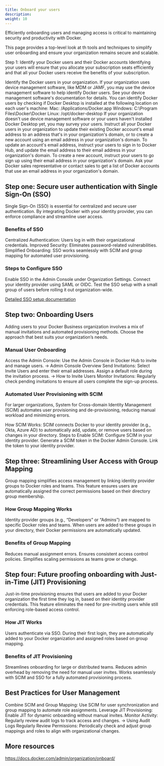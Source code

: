 ```yaml
---
title: Onboard your users
description:
weight: 10
---
```


Efficiently onboarding users and managing access is critical to maintaining security and productivity with Docker.

This page provides a top-level look at th tools and techniques to simplify user onboarding and ensure your organization remains secure and scalable.

Step 1: Identify your Docker users and their Docker accounts
Identifying your users will ensure that you allocate your subscription seats efficiently and that all your Docker users receive the benefits of your subscription.

Identify the Docker users in your organization.
If your organization uses device management software, like MDM or JAMF, you may use the device management software to help identify Docker users. See your device management software's documentation for details. You can identify Docker users by checking if Docker Desktop is installed at the following location on each user's machine:
Mac: /Applications/Docker.app
Windows: C:\Program Files\Docker\Docker
Linux: /opt/docker-desktop
If your organization doesn't use device management software or your users haven't installed Docker Desktop yet, you may survey your users.
Instruct all your Docker users in your organization to update their existing Docker account's email address to an address that's in your organization's domain, or to create a new account using an email address in your organization's domain.
To update an account's email address, instruct your users to sign in to Docker Hub, and update the email address to their email address in your organization's domain.
To create a new account, instruct your users to go sign up using their email address in your organization's domain.
Ask your Docker sales representative or contact sales to get a list of Docker accounts that use an email address in your organization's domain.



## Step one: Secure user authentication with Single Sign-On (SSO)

Single Sign-On (SSO) is essential for centralized and secure user authentication. By integrating Docker with your identity provider, you can enforce compliance and streamline user access.

### Benefits of SSO

Centralized Authentication: Users log in with their organizational credentials.
Improved Security: Eliminates password-related vulnerabilities.
Simplified Onboarding: SSO works seamlessly with SCIM and group mapping for automated user provisioning.

### Steps to Configure SSO

Enable SSO in the Admin Console under Organization Settings.
Connect your identity provider using SAML or OIDC.
Test the SSO setup with a small group of users before rolling it out organization-wide.

[Detailed SSO setup documentation](/manuals/security/for-admins/)

## Step two: Onboarding Users
Adding users to your Docker Business organization involves a mix of manual invitations and automated provisioning methods. Choose the approach that best suits your organization’s needs.

### Manual User Onboarding

Access the Admin Console: Use the Admin Console in Docker Hub to invite and manage users.
→ Admin Console Overview
Send Invitations: Select Invite Users and enter their email addresses. Assign a default role during the invitation process.
→ How to Invite Users
Monitor Invitations: Regularly check pending invitations to ensure all users complete the sign-up process.

### Automated User Provisioning with SCIM

For larger organizations, System for Cross-domain Identity Management (SCIM) automates user provisioning and de-provisioning, reducing manual workload and minimizing errors.

How SCIM Works: SCIM connects Docker to your identity provider (e.g., Okta, Azure AD) to automatically add, update, or remove users based on changes in your directory.
Steps to Enable SCIM:
Configure SCIM in your identity provider.
Generate a SCIM token in the Docker Admin Console.
Link the token to your identity provider.

## Step three: Streamlining User Access with Group Mapping
Group mapping simplifies access management by linking identity provider groups to Docker roles and teams. This feature ensures users are automatically assigned the correct permissions based on their directory group membership.

### How Group Mapping Works
Identity provider groups (e.g., “Developers” or “Admins”) are mapped to specific Docker roles and teams.
When users are added to these groups in your directory, their Docker permissions are automatically updated.
### Benefits of Group Mapping
Reduces manual assignment errors.
Ensures consistent access control policies.
Simplifies scaling permissions as teams grow or change.

## Step four: Future proofing onboarding with Just-in-Time (JIT) Provisioning
Just-in-time provisioning ensures that users are added to your Docker organization the first time they log in, based on their identity provider credentials. This feature eliminates the need for pre-inviting users while still enforcing role-based access control.

### How JIT Works
Users authenticate via SSO.
During their first login, they are automatically added to your Docker organization and assigned roles based on group mapping.
### Benefits of JIT Provisioning
Streamlines onboarding for large or distributed teams.
Reduces admin overhead by removing the need for manual user invites.
Works seamlessly with SCIM and SSO for a fully automated provisioning process.


## Best Practices for User Management
Combine SCIM and Group Mapping: Use SCIM for user synchronization and group mapping to automate role assignments.
Leverage JIT Provisioning: Enable JIT for dynamic onboarding without manual invites.
Monitor Activity: Regularly review audit logs to track access and changes.
→ Using Audit Logs
Regularly Review Permissions: Periodically check and adjust group mappings and roles to align with organizational changes.


## More resources

https://docs.docker.com/admin/organization/onboard/
